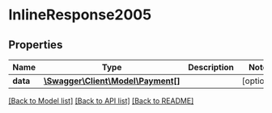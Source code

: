 # InlineResponse2005

## Properties
Name | Type | Description | Notes
------------ | ------------- | ------------- | -------------
**data** | [**\Swagger\Client\Model\Payment[]**](Payment.md) |  | [optional] 

[[Back to Model list]](../README.md#documentation-for-models) [[Back to API list]](../README.md#documentation-for-api-endpoints) [[Back to README]](../README.md)


